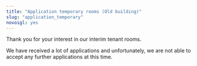 ```yaml
---
title: "Application temporary rooms (Old building)"
slug: "application_temporary"
novoigl: yes
---
```


<p>
Thank you for your interest in our interim tenant rooms.

We have received a lot of applications and unfortunately, we are not able to accept any further applications at this time.
</p>